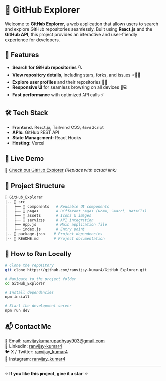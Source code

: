 # 🚀 GitHub Explorer

Welcome to **GitHub Explorer**, a web application that allows users to search and explore GitHub repositories seamlessly. Built using **React.js** and the **GitHub API**, this project provides an interactive and user-friendly experience for developers.

## 🌟 Features
- **Search for GitHub repositories** 🔍
- **View repository details**, including stars, forks, and issues ⭐🍴🐞
- **Explore user profiles** and their repositories 👤📂
- **Responsive UI** for seamless browsing on all devices 📱💻
- **Fast performance** with optimized API calls ⚡

## 🛠️ Tech Stack
- **Frontend:** React.js, Tailwind CSS, JavaScript
- **APIs:** GitHub REST API
- **State Management:** React Hooks
- **Hosting:** Vercel 

## 🎯 Live Demo
🔗 [Check out GitHub Explorer](https://yourgithubexplorer.com) *(Replace with actual link)*

## 📂 Project Structure
```bash
📁 GitHub_Explorer
│-- 📂 src
│   ├── 📁 components   # Reusable UI components
│   ├── 📁 pages        # Different pages (Home, Search, Details)
│   ├── 📁 assets       # Icons & images
│   ├── 📂 services     # API integration
│   ├── App.js         # Main application file
│   ├── index.js       # Entry point
│-- 📄 package.json    # Project dependencies
│-- 📄 README.md       # Project documentation
```

## 🚀 How to Run Locally
```bash
# Clone the repository
git clone https://github.com/ranvijay-kumar4/GitHub_Explorer.git

# Navigate to the project folder
cd GitHub_Explorer

# Install dependencies
npm install

# Start the development server
npm run dev
```

## 📬 Contact Me
📧 Email: ranvijaykumarupadhyay903@gmail.com  
🔗 LinkedIn: [ranvijay-kumar4](https://www.linkedin.com/in/ranvijay-kumar4/)  
🐦 X / Twitter: [ranvijay_kumar4](https://x.com/ranvijay_kumar4)  
📸 Instagram: [ranvijay_kumar4](https://www.instagram.com/ranvijay_kumar4/)  

---

⭐ **If you like this project, give it a star!** ⭐
